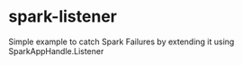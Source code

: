 # spark-listener
Simple example to catch Spark Failures by extending it using SparkAppHandle.Listener
